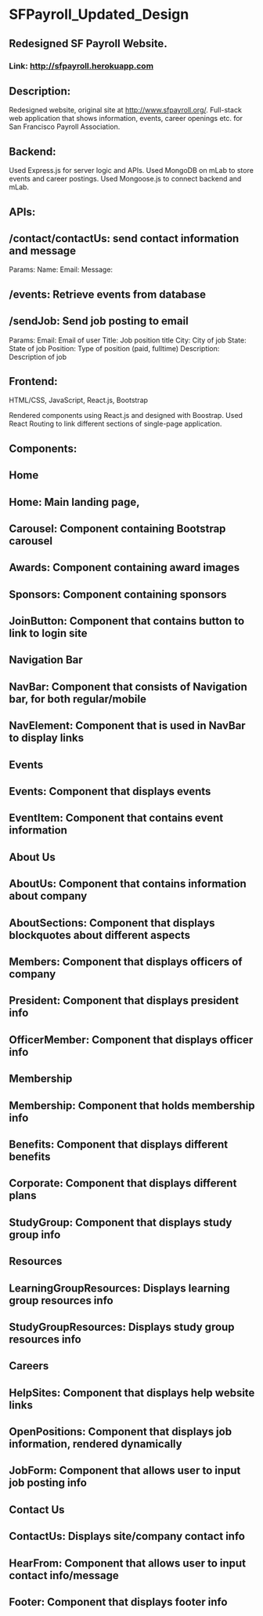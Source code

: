 # SFPayroll_Updated_Design
## Redesigned SF Payroll Website.
### Link: http://sfpayroll.herokuapp.com

## Description:
Redesigned website, original site at http://www.sfpayroll.org/.
Full-stack web application that shows information, events, career
openings etc. for San Francisco Payroll Association.

## Backend:
Used Express.js for server logic and APIs.
Used MongoDB on mLab to store events and career postings.
Used Mongoose.js to connect backend and mLab.

## APIs:
## /contact/contactUs: send contact information and message
   Params: 
          Name:
          Email:
          Message:
    
## /events: Retrieve events from database

## /sendJob: Send job posting to email
   Params: 
          Email: Email of user
          Title: Job position title
          City: City of job
          State: State of job
          Position: Type of position (paid, fulltime)
          Description: Description of job
          
## Frontend: 
   HTML/CSS, JavaScript, React.js, Bootstrap
    
   Rendered components using React.js and designed
   with Boostrap. Used React Routing to link different
   sections of single-page application.
    
## Components:
  ## Home
  ## Home: Main landing page, 
  ## Carousel: Component containing Bootstrap carousel
  ## Awards: Component containing award images
  ## Sponsors: Component containing sponsors
  ## JoinButton: Component that contains button to link to login site
  
  ## Navigation Bar
  ## NavBar: Component that consists of Navigation bar, for both regular/mobile
  ## NavElement: Component that is used in NavBar to display links
  
  ## Events
  ## Events: Component that displays events
  ## EventItem: Component that contains event information
  
  ## About Us
  ## AboutUs: Component that contains information about company
  ## AboutSections: Component that displays blockquotes about different aspects
  ## Members: Component that displays officers of company
  ## President: Component that displays president info
  ## OfficerMember: Component that displays officer info
  
  ## Membership
  ## Membership: Component that holds membership info
  ## Benefits: Component that displays different benefits
  ## Corporate: Component that displays different plans
  ## StudyGroup: Component that displays study group info
  
  ## Resources
  ## LearningGroupResources: Displays learning group resources info
  ## StudyGroupResources: Displays study group resources info
  
  ## Careers
  ## HelpSites: Component that displays help website links
  ## OpenPositions: Component that displays job information, rendered dynamically
  ## JobForm: Component that allows user to input job posting info
  
  
  ## Contact Us
  ## ContactUs: Displays site/company contact info
  ## HearFrom: Component that allows user to input contact info/message
  
  ## Footer: Component that displays footer info
   
   
   
